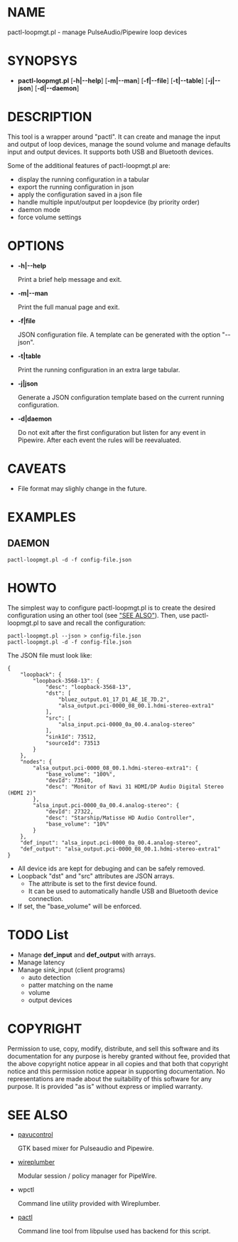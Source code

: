 # NAME

pactl-loopmgt.pl - manage PulseAudio/Pipewire loop devices

# SYNOPSYS

- **pactl-loopmgt.pl**
\[**-h|--help**\]
\[**-m|--man**\]
\[**-f|--file**\]
\[**-t|--table**\]
\[**-j|--json**\]
\[**-d|--daemon**\]

# DESCRIPTION

This tool is a wrapper around "pactl". It can create and manage the input and
output of loop devices, manage the sound volume and manage defaults input and
output devices. It supports both USB and Bluetooth devices.

Some of the additional features of pactl-loopmgt.pl are:

- display the running configuration in a tabular
- export the running configuration in json
- apply the configuration saved in a json file
- handle multiple input/output per loopdevice (by priority order)
- daemon mode
- force volume settings

# OPTIONS

- **-h|--help**

    Print a brief help message and exit.

- **-m|--man**

    Print the full manual page and exit.

- **-f|file**

    JSON configuration file. A template can be generated with the option "--json".

- **-t|table**

    Print the running configuration in an extra large tabular.

- **-j|json**

    Generate a JSON configuration template based on the current running configuration.

- **-d|daemon**

    Do not exit after the first configuration but listen for any event in Pipewire.
    After each event the rules will be reevaluated.

# CAVEATS

- File format may slighly change in the future.

# EXAMPLES

## DAEMON

    pactl-loopmgt.pl -d -f config-file.json

# HOWTO

The simplest way to configure pactl-loopmgt.pl is to create the desired configuration using
an other tool (see ["SEE ALSO"](#see-also)). Then, use pactl-loopmgt.pl to save and recall the configuration:

    pactl-loopmgt.pl --json > config-file.json
    pactl-loopmgt.pl -d -f config-file.json

The JSON file must look like:

    {
        "loopback": {
            "loopback-3568-13": {
                "desc": "loopback-3568-13",
                "dst": [
                    "bluez_output.01_17_D1_AE_1E_7D.2",
                    "alsa_output.pci-0000_08_00.1.hdmi-stereo-extra1"
                ],
                "src": [
                    "alsa_input.pci-0000_0a_00.4.analog-stereo"
                ],
                "sinkId": 73512,
                "sourceId": 73513
            }
        },
        "nodes": {
            "alsa_output.pci-0000_08_00.1.hdmi-stereo-extra1": {
                "base_volume": "100%",
                "devId": 73540,
                "desc": "Monitor of Navi 31 HDMI/DP Audio Digital Stereo (HDMI 2)"
            },
            "alsa_input.pci-0000_0a_00.4.analog-stereo": {
                "devId": 27322,
                "desc": "Starship/Matisse HD Audio Controller",
                "base_volume": "10%"
            }
        },
        "def_input": "alsa_input.pci-0000_0a_00.4.analog-stereo",
        "def_output": "alsa_output.pci-0000_08_00.1.hdmi-stereo-extra1"
    }

- All device ids are kept for debuging and can be safely removed.
- Loopback "dst" and "src" attributes are JSON arrays.
    - The attribute is set to the first device found.
    - It can be used to automatically handle USB and Bluetooth device connection.
- If set, the "base\_volume" will be enforced.

# TODO List

- Manage **def\_input** and **def\_output** with arrays.
- Manage latency
- Manage sink\_input (client programs)
    - auto detection
    - patter matching on the name
    - volume
    - output devices

# COPYRIGHT

Permission to use, copy, modify, distribute, and sell this software and its
documentation for any purpose is hereby granted without fee, provided that
the above copyright notice appear in all copies and that both that
copyright notice and this permission notice appear in supporting
documentation.  No representations are made about the suitability of this
software for any purpose.  It is provided "as is" without express or
implied warranty.

# SEE ALSO

- [pavucontrol](https://freedesktop.org/software/pulseaudio/pavucontrol/)

    GTK based mixer for Pulseaudio and Pipewire.

- [wireplumber](https://gitlab.freedesktop.org/pipewire/wireplumber)

    Modular session / policy manager for PipeWire.

- wpctl

    Command line utility provided with Wireplumber.

- [pactl](https://www.freedesktop.org/wiki/Software/PulseAudio/)

    Command line tool from libpulse used has backend for this script.
